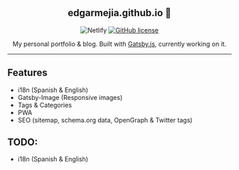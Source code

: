 <h2 align="center">edgarmejia.github.io 👻</h2>

<p align="center">
  <img alt="Netlify" src="https://img.shields.io/netlify/383c678e-2cda-4d25-8140-0e45ce1f436a?style=flat-square">
  <a href="https://github.com/edgarMejia/edgarmejia.github.io/blob/source/LICENSE">
    <img alt="GitHub license" src="https://img.shields.io/github/license/edgarMejia/edgarmejia.github.io?style=flat-square">
  </a>
</p>

<p align="center">
  My personal portfolio & blog. Built with <a href="https://www.gatsbyjs.org">Gatsby.js</a>, currently working on it.
</p>

---


## Features

- i18n (Spanish & English)
- Gatsby-Image (Responsive images)
- Tags & Categories
- PWA
- SEO (sitemap, schema.org data, OpenGraph & Twitter tags)


## TODO:
- i18n (Spanish & English)
